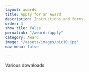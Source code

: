 ```yaml
---
layout: awards
title: Apply for an Award
description: Instructions and forms.
order: 3
show_tile: false
permalink: "/awards/apply"
category: Award
image: "/assets/images/pic10.jpg"
nav-menu: false

---
```

Various downloads